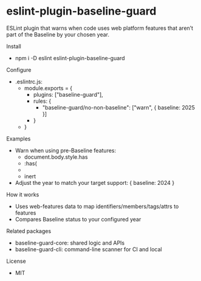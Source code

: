 # eslint-plugin-baseline-guard

ESLint plugin that warns when code uses web platform features that aren’t part of the Baseline by your chosen year.

Install
- npm i -D eslint eslint-plugin-baseline-guard

Configure
- .eslintrc.js:
  - module.exports = {
    - plugins: ["baseline-guard"],
    - rules: {
      - "baseline-guard/no-non-baseline": ["warn", { baseline: 2025 }]
    - }
  - }

Examples
- Warn when using pre-Baseline features:
  - document.body.style.has
  - :has(
  - <dialog>
  - inert
- Adjust the year to match your target support: { baseline: 2024 }

How it works
- Uses web-features data to map identifiers/members/tags/attrs to features
- Compares Baseline status to your configured year

Related packages
- baseline-guard-core: shared logic and APIs
- baseline-guard-cli: command-line scanner for CI and local

License
- MIT